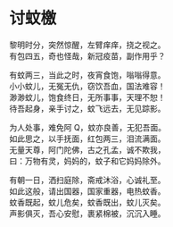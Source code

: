 # 讨蚊檄

黎明时分，突然惊醒，左臂痒痒，挠之视之。\
有包四五，奇也怪哉，新冠疫苗，副作用乎？

有蚊两三，当此之时，夜宵食饱，嗡嗡得意。\
小小蚊儿，无冤无仇，窃饮吾血，国法难容！\
渺渺蚊儿，饱食终日，无所事事，天理不恕！\
待吾起身，亲手讨之，蚊飞远去，无见踪影。

为人处事，难免阿 Q，蚊亦良善，无犯吾面。\
如此思之，以手抚面，红包两三，泪流满面。\
无量天尊，阿门陀佛，古之孔孟，诚不欺我，\
曰：万物有灵，妈妈的，蚊子和它妈妈除外。

有朝一日，洒扫庭除，斋戒沐浴，心诚礼至。\
如此这般，请出国器，国家重器，电热蚊香。\
蚊香既起，蚊儿危矣，蚊香既出，蚊儿灭矣。\
声影俱灭，吾心安慰，裹紧棉被，沉沉入睡。
